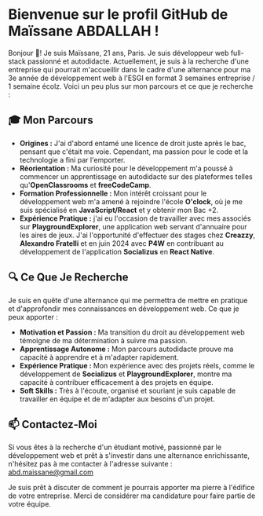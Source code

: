 # Bienvenue sur le profil GitHub de Maïssane ABDALLAH !

Bonjour 👋! Je suis Maïssane, 21 ans, Paris. Je suis développeur web full-stack passionné et autodidacte. Actuellement, je suis à la recherche d'une entreprise qui pourrait m'accueillir dans le cadre d'une alternance pour ma 3e année de développement web à l'ESGI en format 3 semaines entreprise / 1 semaine écolz. Voici un peu plus sur mon parcours et ce que je recherche :

## 🎓 Mon Parcours

- **Origines :** J'ai d'abord entamé une licence de droit juste après le bac, pensant que c'était ma voie. Cependant, ma passion pour le code et la technologie a fini par l'emporter.
- **Réorientation :** Ma curiosité pour le développement m'a poussé à commencer un apprentissage en autodidacte sur des plateformes telles qu'**OpenClassrooms** et **freeCodeCamp**.
- **Formation Professionnelle :** Mon intérêt croissant pour le développement web m'a amené à rejoindre l'école **O'clock**, où je me suis spécialisé en **JavaScript/React** et y obtenir mon Bac +2.
- **Expérience Pratique :**   j'ai eu l'occasion de travailler avec mes associés sur **PlaygroundExplorer**, une application web servant d'annuaire pour les aires de jeux. J'ai l'opportunité d'effectuer des stages chez **Creazzy**, **Alexandro Fratelli** et en juin 2024 avec **P4W** en contribuant au développement de l'application **Socializus** en **React Native**.

## 🔍 Ce Que Je Recherche

Je suis en quête d'une alternance qui me permettra de mettre en pratique et d'approfondir mes connaissances en développement web. Ce que je peux apporter :

- **Motivation et Passion :** Ma transition du droit au développement web témoigne de ma détermination à suivre ma passion.
- **Apprentissage Autonome :** Mon parcours autodidacte prouve ma capacité à apprendre et à m'adapter rapidement.
- **Expérience Pratique :** Mon expérience avec des projets réels, comme le développement de **Socializus** et **PlaygroundExplorer**, montre ma capacité à contribuer efficacement à des projets en équipe.
- **Soft Skills :** Très à l'écoute, organisé et souriant je suis capable de travailler en équipe et de m'adapter aux besoins d'un projet.

## 📫 Contactez-Moi

Si vous êtes à la recherche d'un étudiant motivé, passionné par le développement web et prêt à s'investir dans une alternance enrichissante, n'hésitez pas à me contacter à l'adresse suivante : abd.maissane@gmail.com

Je suis prêt à discuter de comment je pourrais apporter ma pierre à l'édifice de votre entreprise. Merci de considérer ma candidature pour faire partie de votre équipe.



